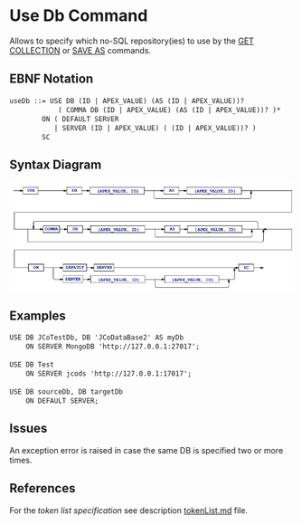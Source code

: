 # Use Db Command
Allows to specify which no-SQL repository(ies) to use by the [GET COLLECTION](/languageSpecification/getCollection.md) or [SAVE AS](/languageSpecification/saveAs.md) commands.


## EBNF Notation
	useDb ::= USE DB (ID | APEX_VALUE) (AS (ID | APEX_VALUE))? 
        		( COMMA DB (ID | APEX_VALUE) (AS (ID | APEX_VALUE))? )*
		    ON ( DEFAULT SERVER 
		       | SERVER (ID | APEX_VALUE) ( (ID | APEX_VALUE))? )
		    SC
  

## Syntax Diagram
![UseDb Command Syntax!](/languageSpecification/assets/rules/useDb.png "USE DB Syntax Diagram") 


## Examples
	USE DB JCoTestDb, DB 'JCoDataBase2' AS myDb  
		ON SERVER MongoDB 'http://127.0.0.1:27017';

	USE DB Test  
		ON SERVER jcods 'http://127.0.0.1:17017';

	USE DB sourceDb, DB targetDb  
		ON DEFAULT SERVER;
  

## Issues
An exception error is raised in case the same DB is specified two or more times.


## References
For the *token list specification* see description [tokenList.md](/languageSpecification/tokenList.md) file.

